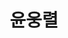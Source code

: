 ---
layout: hubs
key: Q482900
title: 윤웅렬
name: 윤웅렬
image: http://commons.wikimedia.org/wiki/Special:FilePath/Yun%20Ung-ryeol%201880.jpg
description: 조선 말기의 무신
score: 0.004605309189627909
degree: 4
---